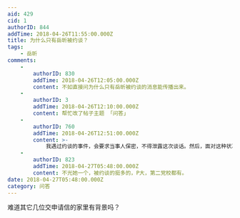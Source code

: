 ```yaml
---
aid: 429
cid: 1
authorID: 844
addTime: 2018-04-26T11:55:00.000Z
title: 为什么只有岳昕被约谈？
tags:
    - 岳昕
comments:
    -
        authorID: 830
        addTime: 2018-04-26T12:05:00.000Z
        content: 不如直接问为什么只有岳昕被约谈的消息能传播出来。
    -
        authorID: 3
        addTime: 2018-04-26T12:10:00.000Z
        content: 帮忙改了帖子主题 「问答」
    -
        authorID: 760
        addTime: 2018-04-26T12:51:00.000Z
        content: >-
            我遇过约谈的事件，会要求当事人保密，不得泄露这次谈话。然后，面对这种状况，个人都是很害怕的，所以不敢说出来。真正有勇气、愿意坚持的人才会把这种事报出来。报出来对于当事人而言是好是坏很难说，但对于社会来讲是有警示作用的。
    -
        authorID: 823
        addTime: 2018-04-27T05:48:00.000Z
        content: 不光她一个，被约谈的挺多的，P大，第二党校都有。
date: 2018-04-27T05:48:00.000Z
category: 问答
---
```


难道其它几位交申请信的家里有背景吗？
